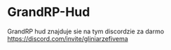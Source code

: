 # GrandRP-Hud
GrandRP hud znajduje sie na tym discordzie za darmo https://discord.com/invite/gliniarzefivema
